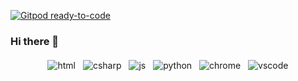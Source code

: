 [![Gitpod ready-to-code](https://img.shields.io/badge/Gitpod-ready--to--code-blue?logo=gitpod)](https://gitpod.io/#https://github.com/markcrowe-com/markcrowe-com)

### Hi there 👋

<p align="center">
  <!-- For more icons please follow  https://github.com/MikeCodesDotNET/ColoredBadges -->
  <img src="https://raw.githubusercontent.com/markcrowe-com/markcrowe-com/master/svg/html.svg" alt="html" style="vertical-align:top; margin:4px">    
  <img src="https://raw.githubusercontent.com/markcrowe-com/markcrowe-com/master/svg/csharp.svg" alt="csharp" style="vertical-align:top; margin:4px">
  <img src="https://raw.githubusercontent.com/markcrowe-com/markcrowe-com/master/svg/js.svg" alt="js" style="vertical-align:top; margin:4px">
  <img src="https://raw.githubusercontent.com/markcrowe-com/markcrowe-com/master/svg/python.svg" alt="python" style="vertical-align:top; margin:4px">
  <img src="https://raw.githubusercontent.com/markcrowe-com/markcrowe-com/master/svg/chrome.svg" alt="chrome" style="vertical-align:top; margin:4px">
  <img src="https://raw.githubusercontent.com/markcrowe-com/markcrowe-com/master/svg/visualstudio_code.svg" alt="vscode" style="vertical-align:top; margin:4px">
</p>

<!--
**markcrowe-com/markcrowe-com** is a ✨ _special_ ✨ repository because its `README.md` (this file) appears on your GitHub profile.

Here are some ideas to get you started:

- 🔭 I’m currently working on ...
- 🌱 I’m currently learning ...
- 👯 I’m looking to collaborate on ...
- 🤔 I’m looking for help with ...
- 💬 Ask me about ...
- 📫 How to reach me: ...
- 😄 Pronouns: ...
- ⚡ Fun fact: ...
-->
